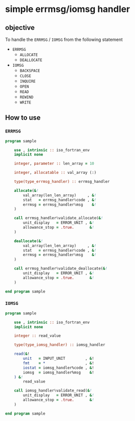 # simple errmsg/iomsg handler

## objective

To handle the `ERRMSG` / `IOMSG` from the following statement

- `ERRMSG`
  - `ALLOCATE`
  - `DEALLOCATE`
- `IOMSG`
  - `BACKSPACE`
  - `CLOSE`
  - `INQUIRE`
  - `OPEN`
  - `READ`
  - `REWIND`
  - `WRITE`

## How to use

### `ERRMSG`

```fortran
program sample

    use , intrinsic :: iso_fortran_env
    implicit none

    integer, parameter :: len_array = 10

    integer, allocatable :: val_array (:)

    type(type_errmsg_handler) :: errmsg_handler

    allocate(&!
        val_array(len_len_array)     , &!
        stat   = errmsg_handler%code , &!
        errmsg = errmsg_handler%msg    &!
    )

    call errmsg_handler%validate_allocate(&!
        unit_display   = ERROR_UNIT , &!
        allowance_stop = .true.       &!
    )

    deallocate(&!
        val_array(len_len_array)     , &!
        stat   = errmsg_handler%code , &!
        errmsg = errmsg_handler%msg    &!
    )

    call errmsg_handler%validate_deallocate(&!
        unit_display   = ERROR_UNIT , &!
        allowance_stop = .true.       &!
    )

end program sample
```

### `IOMSG`

```fortran
program sample

    use , intrinsic :: iso_fortran_env
    implicit none

    integer :: read_value

    type(type_iomsg_handler) :: iomsg_handler

    read(&!
        unit   = INPUT_UNIT         , &!
        fmt    = *                  , &!
        iostat = iomsg_handler%code , &!
        iomsg  = iomsg_handler%msg    &!
    ) &!
        read_value

    call iomsg_handler%validate_read(&!
        unit_display   = ERROR_UNIT , &!
        allowance_stop = .true.       &!
    )

end program sample
```

<!-- EOF -->